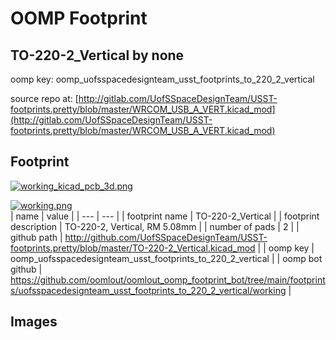 # OOMP Footprint  
## TO-220-2_Vertical  by none  
  
oomp key: oomp_uofsspacedesignteam_usst_footprints_to_220_2_vertical  
  
source repo at: [http://gitlab.com/UofSSpaceDesignTeam/USST-footprints.pretty/blob/master/WRCOM_USB_A_VERT.kicad_mod](http://gitlab.com/UofSSpaceDesignTeam/USST-footprints.pretty/blob/master/WRCOM_USB_A_VERT.kicad_mod)  
## Footprint  
  
[![working_kicad_pcb_3d.png](working_kicad_pcb_3d_600.png)](working_kicad_pcb_3d.png)  
  
[![working.png](working_600.png)](working.png)  
| name | value | 
| --- | --- | 
| footprint name | TO-220-2_Vertical | 
| footprint description | TO-220-2, Vertical, RM 5.08mm | 
| number of pads | 2 | 
| github path | http://github.com/UofSSpaceDesignTeam/USST-footprints.pretty/blob/master/TO-220-2_Vertical.kicad_mod | 
| oomp key | oomp_uofsspacedesignteam_usst_footprints_to_220_2_vertical | 
| oomp bot github | https://github.com/oomlout/oomlout_oomp_footprint_bot/tree/main/footprints/uofsspacedesignteam_usst_footprints_to_220_2_vertical/working | 
## Images  
